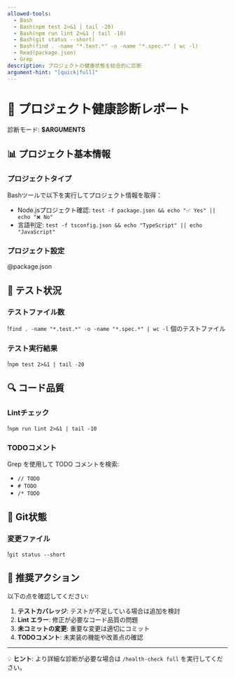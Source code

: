 ```yaml
---
allowed-tools:
  - Bash
  - Bash(npm test 2>&1 | tail -20)
  - Bash(npm run lint 2>&1 | tail -10)
  - Bash(git status --short)
  - Bash(find . -name "*.test.*" -o -name "*.spec.*" | wc -l)
  - Read(package.json)
  - Grep
description: プロジェクトの健康状態を総合的に診断
argument-hint: "[quick|full]"
---
```


# 🏥 プロジェクト健康診断レポート

診断モード: **$ARGUMENTS**

## 📊 プロジェクト基本情報

### プロジェクトタイプ

Bashツールで以下を実行してプロジェクト情報を取得：

- Node.jsプロジェクト確認: `test -f package.json && echo "✅ Yes" || echo "❌ No"`
- 言語判定: `test -f tsconfig.json && echo "TypeScript" || echo "JavaScript"`

### プロジェクト設定

@package.json

## 🧪 テスト状況

### テストファイル数

!`find . -name "*.test.*" -o -name "*.spec.*" | wc -l` 個のテストファイル

### テスト実行結果

!`npm test 2>&1 | tail -20`

## 🔍 コード品質

### Lintチェック

!`npm run lint 2>&1 | tail -10`

### TODOコメント

Grep を使用して TODO コメントを検索:

- `// TODO`
- `# TODO`
- `/* TODO`

## 📝 Git状態

### 変更ファイル

!`git status --short`

## 🎯 推奨アクション

以下の点を確認してください:

1. **テストカバレッジ**: テストが不足している場合は追加を検討
2. **Lint エラー**: 修正が必要なコード品質の問題
3. **未コミットの変更**: 重要な変更は適切にコミット
4. **TODOコメント**: 未実装の機能や改善点の確認

---

💡 **ヒント**: より詳細な診断が必要な場合は `/health-check full` を実行してください。
